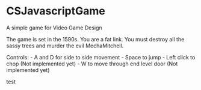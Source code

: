 CSJavascriptGame
================

A simple game for Video Game Design

The game is set in the 1590s.
You are a fat link. You must destroy all the sassy trees and murder the evil MechaMitchell.

Controls:
	- A and D for side to side movement
	- Space to jump
	- Left click to chop (Not implemented yet)
	- W to move through end level door (Not implemented yet)
	
test